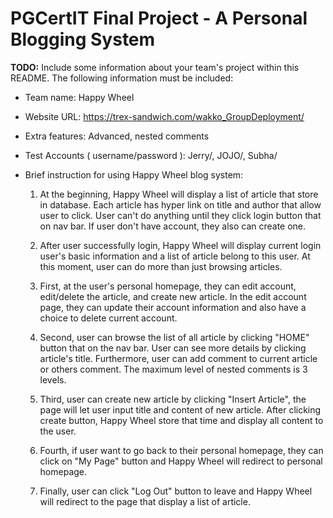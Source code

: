 # PGCertIT Final Project - A Personal Blogging System

**TODO:** Include some information about your team's project within this README. The following information must be included:

- Team name: Happy Wheel

- Website URL: https://trex-sandwich.com/wakko_GroupDeployment/

- Extra features: Advanced, nested comments

- Test Accounts ( username/password ): Jerry/, JOJO/, Subha/

- Brief instruction for using Happy Wheel blog system:
    1. At the beginning, Happy Wheel will display a list of article that store in database. Each article has hyper link on title and author that allow user to click. User can't do anything until they click login button that on nav bar. If user don't have account, they also can create one.
    
    2. After user successfully login, Happy Wheel will display current login user's basic information and a list of article belong to this user. At this moment, user can do more than just browsing articles.
    
    3. First, at the user's personal homepage, they can edit account, edit/delete the article, and create new article. In the edit account page, they can update their account information and also have a choice to delete current account.
    
    4. Second, user can browse the list of all article by clicking "HOME" button that on the nav bar. User can see more details by clicking article's title. Furthermore, user can add comment to current article or others comment. The maximum level of nested comments is 3 levels.
    
    5. Third, user can create new article by clicking "Insert Article", the page will let user input title and content of new article. After clicking create button, Happy Wheel store that time and display all content to the user.
    
    6. Fourth, if user want to go back to their personal homepage, they can click on "My Page" button and Happy Wheel will redirect to personal homepage.
    
    7. Finally, user can click "Log Out" button to leave and Happy Wheel will redirect to the page that display a list of article.